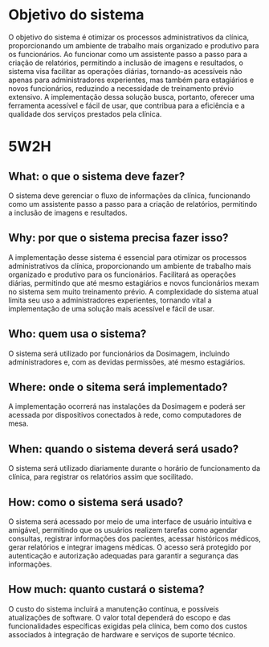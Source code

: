 # Objetivo do sistema

O objetivo do sistema é otimizar os processos administrativos da clínica, proporcionando um ambiente de trabalho mais organizado e produtivo para os funcionários. Ao funcionar como um assistente passo a passo para a criação de relatórios, permitindo a inclusão de imagens e resultados, o sistema visa facilitar as operações diárias, tornando-as acessíveis não apenas para administradores experientes, mas também para estagiários e novos funcionários, reduzindo a necessidade de treinamento prévio extensivo. A implementação dessa solução busca, portanto, oferecer uma ferramenta acessível e fácil de usar, que contribua para a eficiência e a qualidade dos serviços prestados pela clínica.

# 5W2H

## What: o que o sistema deve fazer?
O sistema deve gerenciar o fluxo de informações da clínica, funcionando como um assistente passo a passo para a criação de relatórios, permitindo a inclusão de imagens e resultados.

## Why: por que o sistema precisa fazer isso?
A implementação desse sistema é essencial para otimizar os processos administrativos da clínica, proporcionando um ambiente de trabalho mais organizado e produtivo para os funcionários. Facilitará as operações diárias, permitindo que até mesmo estagiários e novos funcionários mexam no sistema sem muito treinamento prévio. A complexidade do sistema atual limita seu uso a administradores experientes, tornando vital a implementação de uma solução mais acessível e fácil de usar.

## Who: quem usa o sistema?
O sistema será utilizado por funcionários da Dosimagem, incluindo administradores e, com as devidas permissões, até mesmo estagiários.

## Where: onde o sitema será implementado?
A implementação ocorrerá nas instalações da Dosimagem e poderá ser acessada por dispositivos conectados à rede, como computadores de mesa.

## When: quando o sistema deverá será usado?
O sistema será utilizado diariamente durante o horário de funcionamento da clínica, para registrar os relatórios assim que socilitado.

## How: como o sistema será usado?
O sistema será acessado por meio de uma interface de usuário intuitiva e amigável, permitindo que os usuários realizem tarefas como agendar consultas, registrar informações dos pacientes, acessar históricos médicos, gerar relatórios e integrar imagens médicas. O acesso será protegido por autenticação e autorização adequadas para garantir a segurança das informações.

## How much: quanto custará o sistema?
O custo do sistema incluirá a manutenção contínua, e possíveis atualizações de software. O valor total dependerá do escopo e das funcionalidades específicas exigidas pela clínica, bem como dos custos associados à integração de hardware e serviços de suporte técnico.
